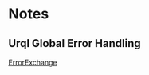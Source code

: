 # Notes

## Urql Global Error Handling

[ErrorExchange](https://github.com/formidablelabs/urql/issues/225)
